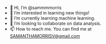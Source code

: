 - 👋 Hi, I’m @sammmmorris
- 👀 I’m interested in learning new things!
- 🌱 I’m currently learning machine learning.
- 💞️ I’m looking to collaborate on data analysis.
- 📫 How to reach me. You can find me at SAMANTHAMORRISV@gmail.com

<!---
sammmmorris/sammmmorris is a ✨ special ✨ repository because its `README.md` (this file) appears on your GitHub profile.
You can click the Preview link to take a look at your changes.
--->
